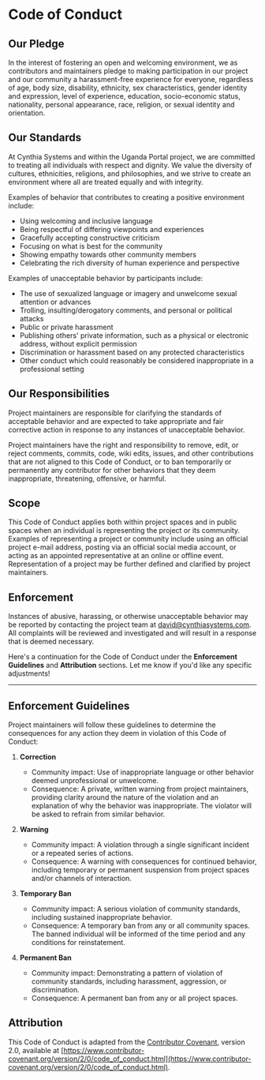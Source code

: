 # Code of Conduct

## Our Pledge

In the interest of fostering an open and welcoming environment, we as contributors and maintainers pledge to making participation in our project and our community a harassment-free experience for everyone, regardless of age, body size, disability, ethnicity, sex characteristics, gender identity and expression, level of experience, education, socio-economic status, nationality, personal appearance, race, religion, or sexual identity and orientation.

## Our Standards

At Cynthia Systems and within the Uganda Portal project, we are committed to treating all individuals with respect and dignity. We value the diversity of cultures, ethnicities, religions, and philosophies, and we strive to create an environment where all are treated equally and with integrity.

Examples of behavior that contributes to creating a positive environment include:

* Using welcoming and inclusive language
* Being respectful of differing viewpoints and experiences
* Gracefully accepting constructive criticism
* Focusing on what is best for the community
* Showing empathy towards other community members
* Celebrating the rich diversity of human experience and perspective

Examples of unacceptable behavior by participants include:

* The use of sexualized language or imagery and unwelcome sexual attention or advances
* Trolling, insulting/derogatory comments, and personal or political attacks
* Public or private harassment
* Publishing others' private information, such as a physical or electronic address, without explicit permission
* Discrimination or harassment based on any protected characteristics
* Other conduct which could reasonably be considered inappropriate in a professional setting

## Our Responsibilities

Project maintainers are responsible for clarifying the standards of acceptable behavior and are expected to take appropriate and fair corrective action in response to any instances of unacceptable behavior.

Project maintainers have the right and responsibility to remove, edit, or reject comments, commits, code, wiki edits, issues, and other contributions that are not aligned to this Code of Conduct, or to ban temporarily or permanently any contributor for other behaviors that they deem inappropriate, threatening, offensive, or harmful.

## Scope

This Code of Conduct applies both within project spaces and in public spaces when an individual is representing the project or its community. Examples of representing a project or community include using an official project e-mail address, posting via an official social media account, or acting as an appointed representative at an online or offline event. Representation of a project may be further defined and clarified by project maintainers.

## Enforcement

Instances of abusive, harassing, or otherwise unacceptable behavior may be reported by contacting the project team at [david@cynthiasystems.com](mailto:david@cynthiasystems.com). All complaints will be reviewed and investigated and will result in a response that is deemed necessary.

Here's a continuation for the Code of Conduct under the **Enforcement Guidelines** and **Attribution** sections. Let me know if you'd like any specific adjustments!

---

## Enforcement Guidelines

Project maintainers will follow these guidelines to determine the consequences for any action they deem in violation of this Code of Conduct:

1. **Correction**
    - Community impact: Use of inappropriate language or other behavior deemed unprofessional or unwelcome.
    - Consequence: A private, written warning from project maintainers, providing clarity around the nature of the violation and an explanation of why the behavior was inappropriate. The violator will be asked to refrain from similar behavior.

2. **Warning**
    - Community impact: A violation through a single significant incident or a repeated series of actions.
    - Consequence: A warning with consequences for continued behavior, including temporary or permanent suspension from project spaces and/or channels of interaction.

3. **Temporary Ban**
    - Community impact: A serious violation of community standards, including sustained inappropriate behavior.
    - Consequence: A temporary ban from any or all community spaces. The banned individual will be informed of the time period and any conditions for reinstatement.

4. **Permanent Ban**
    - Community impact: Demonstrating a pattern of violation of community standards, including harassment, aggression, or discrimination.
    - Consequence: A permanent ban from any or all project spaces.

## Attribution

This Code of Conduct is adapted from the [Contributor Covenant](https://www.contributor-covenant.org), version 2.0, available at [https://www.contributor-covenant.org/version/2/0/code_of_conduct.html](https://www.contributor-covenant.org/version/2/0/code_of_conduct.html).
